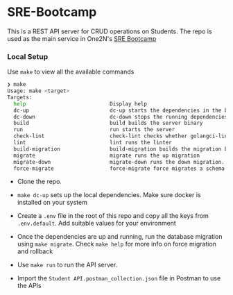 # SRE-Bootcamp

This is a REST API server for CRUD operations on Students. The repo is used as the main service in One2N's [SRE Bootcamp](https://playbook.one2n.in/sre-bootcamp/sre-bootcamp-exercises)

### Local Setup

Use `make` to view all the available commands

```bash
❯ make
Usage: make <target>
Targets:
  help                           Display help
  dc-up                          dc-up starts the dependencies in the background
  dc-down                        dc-down stops the running dependencies
  build                          build builds the server binary
  run                            run starts the server
  check-lint                     check-lint checks whether golangci-lint is installed
  lint                           lint runs the linter
  build-migration                build-migration builds the migration binary
  migrate                        migrate runs the up migration
  migrate-down                   migrate-down runs the down migration. You can optionally pass the number of steps to rollback like: make migrate-down steps=1
  force-migrate                  force-migrate force migrates a schema version. It requires a version to be passed like: make force-migrate version=1
```

- Clone the repo.
  
- `make dc-up` sets up the local dependencies. Make sure docker is installed on your system

- Create a `.env` file in the root of this repo and copy all the keys from `.env.default`. Add suitable values for your environment

- Once the dependencies are up and running, run the database migration using `make migrate`. Check `make help` for more info on force migration and rollback

- Use `make run` to run the API server.

- Import the `Student API.postman_collection.json` file in Postman to use the APIs


